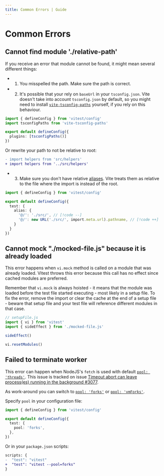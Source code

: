 ```yaml
---
title: Common Errors | Guide
---
```


# Common Errors

## Cannot find module './relative-path'

If you receive an error that module cannot be found, it might mean several different things:

- 1. You misspelled the path. Make sure the path is correct.

- 2. It's possible that your rely on `baseUrl` in your `tsconfig.json`. Vite doesn't take into account `tsconfig.json` by default, so you might need to install [`vite-tsconfig-paths`](https://www.npmjs.com/package/vite-tsconfig-paths) yourself, if you rely on this behaviour.

```ts
import { defineConfig } from 'vitest/config'
import tsconfigPaths from 'vite-tsconfig-paths'

export default defineConfig({
  plugins: [tsconfigPaths()]
})
```

Or rewrite your path to not be relative to root:

```diff
- import helpers from 'src/helpers'
+ import helpers from '../src/helpers'
```

- 3. Make sure you don't have relative [aliases](/config/#alias). Vite treats them as relative to the file where the import is instead of the root.

```ts
import { defineConfig } from 'vitest/config'

export default defineConfig({
  test: {
    alias: {
      '@/': './src/', // [!code --]
      '@/': new URL('./src/', import.meta.url).pathname, // [!code ++]
    }
  }
})
```

## Cannot mock "./mocked-file.js" because it is already loaded

This error happens when `vi.mock` method is called on a module that was already loaded. Vitest throws this error because this call has no effect since cached modules are preferred.

Remember that `vi.mock` is always hoisted - it means that the module was loaded before the test file started executing - most likely in a setup file. To fix the error, remove the import or clear the cache at the end of a setup file - beware that setup file and your test file will reference different modules in that case.

```ts
// setupFile.js
import { vi } from 'vitest'
import { sideEffect } from './mocked-file.js'

sideEffect()

vi.resetModules()
```

## Failed to terminate worker

This error can happen when NodeJS's `fetch` is used with default [`pool: 'threads'`](/config/#pool-1-0-0). This issue is tracked on issue [Timeout abort can leave process(es) running in the background #3077](https://github.com/vitest-dev/vitest/issues/3077).

As work-around you can switch to [`pool: 'forks'`](/config/#forks) or [`pool: 'vmForks'`](/config/#vmforks).

Specify `pool` in your configuration file:

```ts
import { defineConfig } from 'vitest/config'

export default defineConfig({
  test: {
    pool: 'forks',
  },
})
```

Or in your `package.json` scripts:

```diff
scripts: {
-  "test": "vitest"
+  "test": "vitest --pool=forks"
}
```
